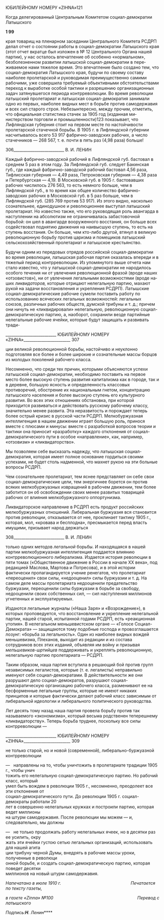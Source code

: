 ЮБИЛЕЙНОМУ НОМЕРУ «ΖΙΗΝΑ»121

Когда делегированный Центральным Комитетом социал-демократии Латышского

**1 99**

края товарищ на пленарном заседании Центрального Комитета РСДРП делал отчет о состоянии работы в социал-демократии Латышского края (этот отчет вкратце был из­ложен в № 12 Центрального Органа нашей партии), у нас осталось впечатление об осо­бенно «нормальном», безболезненном развитии латышской социал-демократии в пере­живаемое нами тяжелое время. Это впечатление было создано тем, что социал-демократия Латышского края, будучи по своему составу наиболее пролетарской и ру­ководимая преимущественно самими рабочими, уже совершила требуемый объектив­ными обстоятельствами переход к выработке особой тактики и разрешению организа­ционных задач затянувшегося периода контрреволюции. Во время революции латыш­ский пролетариат и латышская социал-демократия занимали одно из первых, наиболее видных мест в борьбе против самодержавия и всех сил старого строя. Небезынтересно, между прочим, отметить, что официальная статистика стачек за 1905 год (изданная ми­нистерством торговли и промышленности)123 показывает, что Лифляндская губерния стоит на первом месте по настойчивости пролетарской стачечной борьбы. В 1905 г. в Лифляндской губернии насчитывалось всего 53 917 фабрично-заводских рабочих, а число стачечников — 268 567, т. е. почти в пять раз (4,98 раза) больше!

  

306__________________________ В. И. ЛЕНИН

Каждый фабрично-заводской рабочий в Лифляндской губ. бастовал в среднем 5 раз в этом году. За Лифляндской губ. следует Бакинская губ., где каждый фабрично-заводской рабочий бастовал 4,56 раза, Тифлисская губерния — 4,49 раза, Петроковская губерния — 4,38 раза и Петербургская — 4,19. В Московской губ. в 1905 г. бастовав­ших рабочих числилось 276 563, то есть немного больше, чем в Лифляндской губ., в то время как общее количество фабрично-заводских рабочих в Московской губ. в 5 раз больше, чем в Лифляндской губ. (285 769 против 53 917). Из этого видно, насколько сознательнее, единодушное и революционнее выступал латышский пролетариат. Но известно также, что его руководящая роль авангарда в наступлении на абсолютизм не ограничивалась забастовочной борьбой: он шел в авангарде вооруженного восстания, он больше всех содействовал поднятию движения на наивысшую ступень, то есть на ступень восстания. Он больше, чем кто-либо другой, втянул в великую революционную борьбу против царизма и помещиков латышский сельскохозяйственный пролетариат и латышское крестьянство.

Будучи одним из передовых отрядов российской социал-демократии во время рево­люции, латышская рабочая партия оказалась впереди и в тяжелый период контррево­люции. Из упомянутого выше отчета нам стало известно, что у латышской социал-демократии не народилось особого течения ни от увлечения революционной фразой (вроде наших «отзовистов»), ни от увлечения легальными возможностями (вроде на­ших _ликвидаторов,_ которые отрицают нелегальную партию, махают рукой на задачи восстановления и укрепления РСДРП). Латышские социал-демократические рабочие сумели поставить работу по использованию всяческих легальных возможностей: ле­гальных союзов, различных рабочих обществ, думской трибуны и т. д.; причем они ни­чуть не «ликвидировали» нелегальную, революционную социал-демократическую пар­тию, а, наоборот, сохранили везде партийные нелегальные рабочие ячейки, которые будут защищать и развивать тради-

  

__________________________ ЮБИЛЕЙНОМУ НОМЕРУ «ΖΙΗΝΑ»________________________ 307

ции великой революционной борьбы, настойчиво и неуклонно подготовляя все более и более широкие и сознательные массы борцов из молодых поколений рабочего класса.

Несомненно, что среди тех причин, которыми объясняются успехи латышской соци­ал-демократии, необходимо поставить на первое место более высокую ступень разви­тия капитализма как в городе, так и в деревне, большую ясность и определенность классовых противоречий, обострение их национальным гнетом, концентрацию латыш­ского населения и более высокую ступень его культурного развития. Во всех этих от­ношениях обстановка, при которой приходится развиваться и действовать русскому ра­бочему классу, значительно менее развита. Эта неразвитость и порождает теперь более острый кризис в русской части РСДРП. Мелкобуржуазная интеллигенция в нашем движении играет большую роль, принося вместе с плюсами и минусы: вместе с разра­боткой вопросов теории и тактики она приносит «разработку» каждого отклонения от социал-демократического пути в особое «направление», как, например, «отзовизм» и «ликвидаторство».

Мы позволяем себе высказать надежду, что латышская социал-демократия, которая имеет полное основание гордиться своими успехами, не будет столь надменной, что махнет рукою на эти больные вопросы РСДРП.

Чем сознательнее пролетариат, тем яснее представляет он себе свои социал-демократические цели, тем энергичнее борется он против всяких мелкобуржуазных из­вращений в рабочем движении, тем более заботится он об освобождении своих менее развитых товарищей рабочих от влияния мелкобуржуазного оппортунизма.

Ликвидаторское направление в РСДРП есть продукт российских мелкобуржуазных отношений. Либеральная буржуазия вся становится против революции, отказывается от нее, проклинает тактику 1905 г., которая, мол, «кровава и бесплодна», пресмыкается перед власть имущими, призывает народ держаться

  

308__________________________ В. И. ЛЕНИН

только одних методов _легальной_ борьбы. И находящаяся в нашей партии мелкобуржу­азная интеллигенция поддается влиянию контрреволюционного либерализма. Издается история революции в пяти томах («Общественное движение в России в начале XX ве­ка», под редакцией Маслова, Мартова и Потресова), и в этой истории фактически про­пагандируется учение ренегатов, что пролетариат «переоценил» свои силы, «недооце­нил» силы буржуазии и т. д. На самом деле массы пролетариата недооценили преда­тельство буржуазии, переоценили силы буржуазии в борьбе за свободу, недооценили своих собственных сил, — сил наступления миллионов угнетенных и эксплуатируе­мых.

Издаются легальные журналы («Наша Заря» и «Возрождение»), в которых пропове­дуется, что восстановление и укрепление нелегальной партии, нашей старой, испытан­ной годами РСДРП, есть «реакционная утопия». В нелегальном меньшевистском орга­не — «Голосе Социал-Демократа» — защищаются тому подобные господа и провоз­глашается лозунг: «борьба за легальность». Один из наиболее видных вождей меньше­визма, Плеханов, выходит из редакции и из состава сотрудников всех этих изданий, объявляя им войну и призывая _мепъшевиков-шртийцев_ поддерживать и укреплять ре­волюционную, нелегальную партию пролетариата — РСДРП.

Таким образом, наша партия вступила в решающий бой против групп независимых легалистов, которые (т. е. легалисты) неправильно именуют себя социал-демократами. В действительности же они разрушают дело социал-демократов, разрушают социал-демократическую организацию рабочего класса, разменивают ее на бесформенные ле­гальные группы, которые не имеют никаких принципов и которые фактически делают рабочий класс зависимым от либеральной идеологии и либерального политического руководства.

Лет десять тому назад наша партия провела борьбу против так называемого «эконо­мизма», который весьма родственен теперешнему «ликвидаторству». Теперь борьба труднее, поскольку все силы контрреволюции —

  

__________________________ ЮБИЛЕЙНОМУ НОМЕРУ «ΖΙΗΝΑ»________________________ 309

не только старой, но и новой (современной), либерально-буржуазной контрреволюции

—   направлены на то, чтобы уничтожить в пролетариате традиции 1905 г., чтобы унич­  
тожить его нелегальную социал-демократическую партию. Но рабочий класс, который  
умел быть вождем в революции 1905 г., несомненно, преодолеет все эти отклонения от  
социал-демократического пути. До революции 1905 г. социал-демократы работали 20  
лет в совершенно нелегальных кружках и построили партию, которая ведет миллионы  
на штурм самодержавия. После революции мы можем — и, следовательно, мы должны

—   не только продолжать работу нелегальных ячеек, но в десятки раз ее усилить, окру­  
жать эти ячейки густою сетью легальных организаций, использовать для нашей агита­  
ции трибуну черной Думы, внедрять в рабочие массы уроки, полученные в революци­  
онной борьбе, и создать социал-демократическую партию, которая поведет десятки  
миллионов на новый штурм самодержавия.

_Напечатано в июле 1910 г.                                                          Печатается по тексту газеты,_

_в газете_ _«Zinna»_ _№100                                                                      Перевод с латышского_

_Подпись:__Η__. Ленин_****